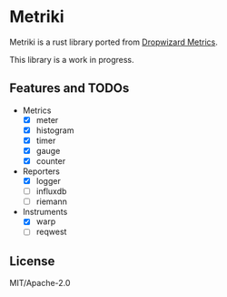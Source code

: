 # Metriki

Metriki is a rust library ported from [Dropwizard Metrics](https://github.com/dropwizard/metrics).

This library is a work in progress.

## Features and TODOs

- Metrics
  - [x] meter
  - [x] histogram
  - [x] timer
  - [x] gauge
  - [x] counter
- Reporters
  - [x] logger
  - [ ] influxdb
  - [ ] riemann
- Instruments
  - [x] warp
  - [ ] reqwest

## License

MIT/Apache-2.0
